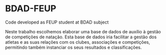 # BDAD-FEUP
Code developed as FEUP student at BDAD subject


Neste trabalho escolhemos elaborar uma base de dados de auxílio à gestão de competições de natação. Esta base de dados iria facilitar a gestão dos atletas e as suas relações com os clubes, associações e competições, permitindo também instanciar os seus resultados e classificações.
